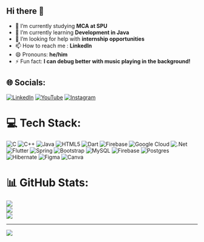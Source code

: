## Hi there 👋

<!--
**Warrior-Gosai/Warrior-Gosai** is a ✨ _special_ ✨ repository because its `README.md` (this file) appears on your GitHub profile.

Here are some ideas to get you started:
-->

- 🔭 I’m currently studying **MCA at SPU**
- 🌱 I’m currently learning **Development in Java**
- 🤔 I’m looking for help with **internship opportunities**
- 📫 How to reach me : **LinkedIn**
- 😄 Pronouns: **he/him**
- ⚡ Fun fact: **I can debug better with music playing in the background!**

## 🌐 Socials: 
[![LinkedIn](https://img.shields.io/badge/LinkedIn-%230077B5.svg?logo=linkedin&logoColor=white)](https://in.linkedin.com/in/gosai-kartik)
[![YouTube](https://img.shields.io/badge/YouTube-%23FF0000.svg?logo=YouTube&logoColor=white)](https://youtube.com/@Warrior_Gosai) 
[![Instagram](https://img.shields.io/badge/Instagram-%23E4405F.svg?logo=Instagram&logoColor=white)](https://instagram.com/gosai.18)

# 💻 Tech Stack:
![C](https://img.shields.io/badge/c-%2300599C.svg?style=for-the-badge&logo=c&logoColor=white) ![C++](https://img.shields.io/badge/c++-%2300599C.svg?style=for-the-badge&logo=c%2B%2B&logoColor=white) ![Java](https://img.shields.io/badge/java-%23ED8B00.svg?style=for-the-badge&logo=openjdk&logoColor=white) ![HTML5](https://img.shields.io/badge/html5-%23E34F26.svg?style=for-the-badge&logo=html5&logoColor=white) ![Dart](https://img.shields.io/badge/dart-%230175C2.svg?style=for-the-badge&logo=dart&logoColor=white) ![Firebase](https://img.shields.io/badge/firebase-%23039BE5.svg?style=for-the-badge&logo=firebase) ![Google Cloud](https://img.shields.io/badge/GoogleCloud-%234285F4.svg?style=for-the-badge&logo=google-cloud&logoColor=white) ![.Net](https://img.shields.io/badge/.NET-5C2D91?style=for-the-badge&logo=.net&logoColor=white) ![Flutter](https://img.shields.io/badge/Flutter-%2302569B.svg?style=for-the-badge&logo=Flutter&logoColor=white) ![Spring](https://img.shields.io/badge/spring-%236DB33F.svg?style=for-the-badge&logo=spring&logoColor=white) ![Bootstrap](https://img.shields.io/badge/bootstrap-%238511FA.svg?style=for-the-badge&logo=bootstrap&logoColor=white) ![MySQL](https://img.shields.io/badge/mysql-4479A1.svg?style=for-the-badge&logo=mysql&logoColor=white) ![Firebase](https://img.shields.io/badge/firebase-a08021?style=for-the-badge&logo=firebase&logoColor=ffcd34) ![Postgres](https://img.shields.io/badge/postgres-%23316192.svg?style=for-the-badge&logo=postgresql&logoColor=white) ![Hibernate](https://img.shields.io/badge/Hibernate-59666C?style=for-the-badge&logo=Hibernate&logoColor=white) ![Figma](https://img.shields.io/badge/figma-%23F24E1E.svg?style=for-the-badge&logo=figma&logoColor=white) ![Canva](https://img.shields.io/badge/Canva-%2300C4CC.svg?style=for-the-badge&logo=Canva&logoColor=white)
# 📊 GitHub Stats:
![](https://github-readme-stats.vercel.app/api?username=Warrior-Gosai&theme=dark&hide_border=false&include_all_commits=false&count_private=false)<br/>
![](https://nirzak-streak-stats.vercel.app/?user=Warrior-Gosai&theme=dark&hide_border=false)<br/>
![](https://github-readme-stats.vercel.app/api/top-langs/?username=Warrior-Gosai&theme=dark&hide_border=false&include_all_commits=false&count_private=false&layout=compact)

---
[![](https://visitcount.itsvg.in/api?id=Warrior-Gosai&icon=0&color=0)](https://visitcount.itsvg.in)
